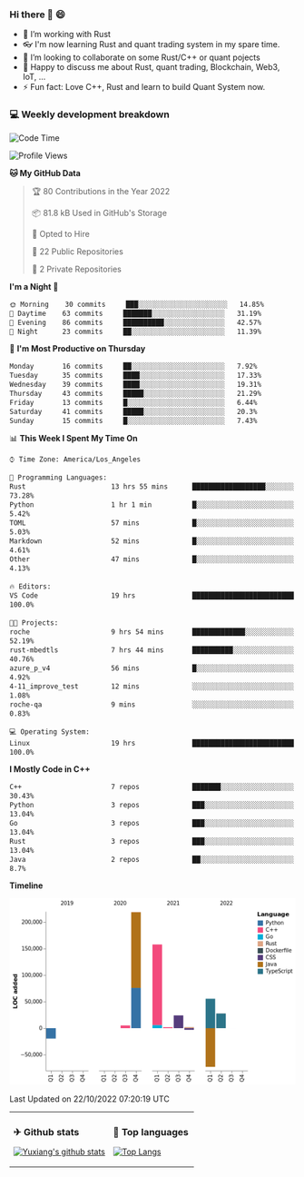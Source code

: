 ### Hi there 👋 😄

- 🔭 I’m working with Rust
- 👓 I'm now learning Rust and quant trading system in my spare time.
- 👯 I’m looking to collaborate on some Rust/C++ or quant pojects
- 💬 Happy to discuss me about Rust, quant trading, Blockchain, Web3, IoT, ...
- ⚡ Fun fact: Love C++, Rust and learn to build Quant System now.



<table>
<tr>
<td valign="top" width="54%">

### ✈ Github stats

[![Yuxiang's github stats](https://github-readme-stats.vercel.app/api?username=Taowyoo&show_icons=true&line_height=21&show_icons=true&theme=tokyonight)](https://github.com/anuraghazra/github-readme-stats)

</td>

<td valign="top" width="46%">

### 📕 Top languages

[![Top Langs](https://github-readme-stats.vercel.app/api/top-langs/?username=Taowyoo&show_icons=true&layout=compact&theme=vue)](https://github.com/anuraghazra/github-readme-stats)

</td>
</tr>

### 💻 Weekly development breakdown

<!--START_SECTION:waka-->
![Code Time](http://img.shields.io/badge/Code%20Time-605%20hrs%2040%20mins-blue)

![Profile Views](http://img.shields.io/badge/Profile%20Views-10-blue)

**🐱 My GitHub Data** 

> 🏆 80 Contributions in the Year 2022
 > 
> 📦 81.8 kB Used in GitHub's Storage 
 > 
> 💼 Opted to Hire
 > 
> 📜 22 Public Repositories 
 > 
> 🔑 2 Private Repositories  
 > 
**I'm a Night 🦉** 

```text
🌞 Morning    30 commits     ███░░░░░░░░░░░░░░░░░░░░░░   14.85% 
🌆 Daytime    63 commits     ███████░░░░░░░░░░░░░░░░░░   31.19% 
🌃 Evening    86 commits     ██████████░░░░░░░░░░░░░░░   42.57% 
🌙 Night      23 commits     ██░░░░░░░░░░░░░░░░░░░░░░░   11.39%

```
📅 **I'm Most Productive on Thursday** 

```text
Monday       16 commits     ██░░░░░░░░░░░░░░░░░░░░░░░   7.92% 
Tuesday      35 commits     ████░░░░░░░░░░░░░░░░░░░░░   17.33% 
Wednesday    39 commits     ████░░░░░░░░░░░░░░░░░░░░░   19.31% 
Thursday     43 commits     █████░░░░░░░░░░░░░░░░░░░░   21.29% 
Friday       13 commits     █░░░░░░░░░░░░░░░░░░░░░░░░   6.44% 
Saturday     41 commits     █████░░░░░░░░░░░░░░░░░░░░   20.3% 
Sunday       15 commits     █░░░░░░░░░░░░░░░░░░░░░░░░   7.43%

```


📊 **This Week I Spent My Time On** 

```text
⌚︎ Time Zone: America/Los_Angeles

💬 Programming Languages: 
Rust                     13 hrs 55 mins      ██████████████████░░░░░░░   73.28% 
Python                   1 hr 1 min          █░░░░░░░░░░░░░░░░░░░░░░░░   5.42% 
TOML                     57 mins             █░░░░░░░░░░░░░░░░░░░░░░░░   5.03% 
Markdown                 52 mins             █░░░░░░░░░░░░░░░░░░░░░░░░   4.61% 
Other                    47 mins             █░░░░░░░░░░░░░░░░░░░░░░░░   4.13%

🔥 Editors: 
VS Code                  19 hrs              █████████████████████████   100.0%

🐱‍💻 Projects: 
roche                    9 hrs 54 mins       █████████████░░░░░░░░░░░░   52.19% 
rust-mbedtls             7 hrs 44 mins       ██████████░░░░░░░░░░░░░░░   40.76% 
azure_p_v4               56 mins             █░░░░░░░░░░░░░░░░░░░░░░░░   4.92% 
4-11_improve_test        12 mins             ░░░░░░░░░░░░░░░░░░░░░░░░░   1.08% 
roche-qa                 9 mins              ░░░░░░░░░░░░░░░░░░░░░░░░░   0.83%

💻 Operating System: 
Linux                    19 hrs              █████████████████████████   100.0%

```

**I Mostly Code in C++** 

```text
C++                      7 repos             ███████░░░░░░░░░░░░░░░░░░   30.43% 
Python                   3 repos             ███░░░░░░░░░░░░░░░░░░░░░░   13.04% 
Go                       3 repos             ███░░░░░░░░░░░░░░░░░░░░░░   13.04% 
Rust                     3 repos             ███░░░░░░░░░░░░░░░░░░░░░░   13.04% 
Java                     2 repos             ██░░░░░░░░░░░░░░░░░░░░░░░   8.7%

```


**Timeline**

![Chart not found](https://raw.githubusercontent.com/Taowyoo/Taowyoo/master/charts/bar_graph.png) 


 Last Updated on 22/10/2022 07:20:19 UTC
<!--END_SECTION:waka-->
